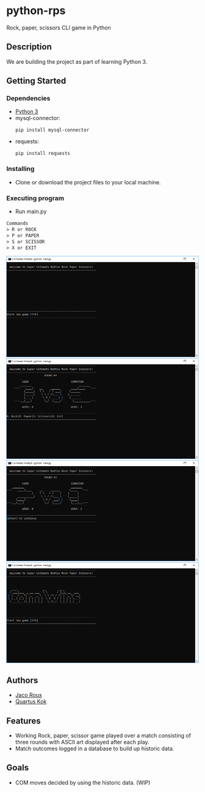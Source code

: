 # python-rps

Rock, paper, scissors CLI game in Python

## Description

We are building the project as part of learning Python 3.

## Getting Started

### Dependencies

* [Python 3](https://www.python.org/)
* mysql-connector:
    ```
    pip install mysql-connector
    ```
* requests:
    ```
    pip install requests
    ```

### Installing

* Clone or download the project files to your local machine. 

### Executing program

* Run main.py
```
Commands
> R or ROCK
> P or PAPER
> S or SCISSOR
> X or EXIT
```

![alt text](https://github.com/pjjroux/python-rps/blob/master/resources/images/welcome.PNG "Welcome to Super Ultimate Battle Rock Paper Scissors!")
![alt text](https://github.com/pjjroux/python-rps/blob/master/resources/images/play1.PNG "User plays rock but then lose to COM's paper")
![alt text](https://github.com/pjjroux/python-rps/blob/master/resources/images/play2.PNG "COM's rock beats player's scissor!")
![alt text](https://github.com/pjjroux/python-rps/blob/master/resources/images/result.PNG "It's another WIN for COM!")

## Authors

* [Jaco Roux](https://github.com/pjjroux)
* [Quartus Kok](https://github.com/qkok)

## Features

* Working Rock, paper, scissor game played over a match consisting of three rounds with ASCII art displayed after each play.
* Match outcomes logged in a database to build up historic data.

## Goals
* COM moves decided by using the historic data. (WIP)
